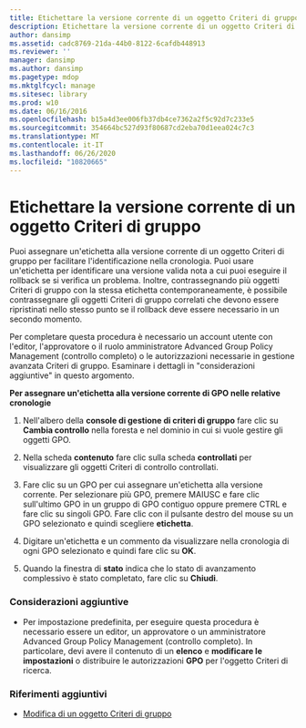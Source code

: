 ```yaml
---
title: Etichettare la versione corrente di un oggetto Criteri di gruppo
description: Etichettare la versione corrente di un oggetto Criteri di gruppo
author: dansimp
ms.assetid: cadc8769-21da-44b0-8122-6cafdb448913
ms.reviewer: ''
manager: dansimp
ms.author: dansimp
ms.pagetype: mdop
ms.mktglfcycl: manage
ms.sitesec: library
ms.prod: w10
ms.date: 06/16/2016
ms.openlocfilehash: b15a4d3ee006fb37db4ce7362a2f5c92d7c233e5
ms.sourcegitcommit: 354664bc527d93f80687cd2eba70d1eea024c7c3
ms.translationtype: MT
ms.contentlocale: it-IT
ms.lasthandoff: 06/26/2020
ms.locfileid: "10820665"
---
```

# Etichettare la versione corrente di un oggetto Criteri di gruppo


Puoi assegnare un'etichetta alla versione corrente di un oggetto Criteri di gruppo per facilitare l'identificazione nella cronologia. Puoi usare un'etichetta per identificare una versione valida nota a cui puoi eseguire il rollback se si verifica un problema. Inoltre, contrassegnando più oggetti Criteri di gruppo con la stessa etichetta contemporaneamente, è possibile contrassegnare gli oggetti Criteri di gruppo correlati che devono essere ripristinati nello stesso punto se il rollback deve essere necessario in un secondo momento.

Per completare questa procedura è necessario un account utente con l'editor, l'approvatore o il ruolo amministratore Advanced Group Policy Management (controllo completo) o le autorizzazioni necessarie in gestione avanzata Criteri di gruppo. Esaminare i dettagli in "considerazioni aggiuntive" in questo argomento.

**Per assegnare un'etichetta alla versione corrente di GPO nelle relative cronologie**

1.  Nell'albero della **console di gestione di criteri di gruppo** fare clic su **Cambia controllo** nella foresta e nel dominio in cui si vuole gestire gli oggetti GPO.

2.  Nella scheda **contenuto** fare clic sulla scheda **controllati** per visualizzare gli oggetti Criteri di controllo controllati.

3.  Fare clic su un GPO per cui assegnare un'etichetta alla versione corrente. Per selezionare più GPO, premere MAIUSC e fare clic sull'ultimo GPO in un gruppo di GPO contiguo oppure premere CTRL e fare clic su singoli GPO. Fare clic con il pulsante destro del mouse su un GPO selezionato e quindi scegliere **etichetta**.

4.  Digitare un'etichetta e un commento da visualizzare nella cronologia di ogni GPO selezionato e quindi fare clic su **OK**.

5.  Quando la finestra di **stato** indica che lo stato di avanzamento complessivo è stato completato, fare clic su **Chiudi**.

### Considerazioni aggiuntive

-   Per impostazione predefinita, per eseguire questa procedura è necessario essere un editor, un approvatore o un amministratore Advanced Group Policy Management (controllo completo). In particolare, devi avere il contenuto di un **elenco** e **modificare le impostazioni** o distribuire le autorizzazioni **GPO** per l'oggetto Criteri di ricerca.

### Riferimenti aggiuntivi

-   [Modifica di un oggetto Criteri di gruppo](editing-a-gpo-agpm40.md)

 

 





